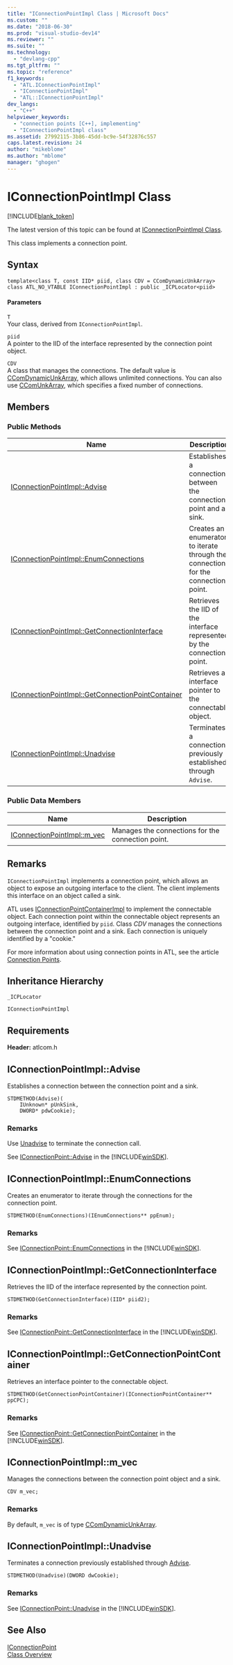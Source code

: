 ```yaml
---
title: "IConnectionPointImpl Class | Microsoft Docs"
ms.custom: ""
ms.date: "2018-06-30"
ms.prod: "visual-studio-dev14"
ms.reviewer: ""
ms.suite: ""
ms.technology: 
  - "devlang-cpp"
ms.tgt_pltfrm: ""
ms.topic: "reference"
f1_keywords: 
  - "ATL.IConnectionPointImpl"
  - "IConnectionPointImpl"
  - "ATL::IConnectionPointImpl"
dev_langs: 
  - "C++"
helpviewer_keywords: 
  - "connection points [C++], implementing"
  - "IConnectionPointImpl class"
ms.assetid: 27992115-3b86-45dd-bc9e-54f32876c557
caps.latest.revision: 24
author: "mikeblome"
ms.author: "mblome"
manager: "ghogen"
---
```

# IConnectionPointImpl Class
[!INCLUDE[blank_token](../../includes/blank-token.md)]

The latest version of this topic can be found at [IConnectionPointImpl Class](https://docs.microsoft.com/cpp/atl/reference/iconnectionpointimpl-class).  
  
  
This class implements a connection point.  
  
## Syntax  
  
```
template<class T, const IID* piid, class CDV = CComDynamicUnkArray>  
class ATL_NO_VTABLE IConnectionPointImpl : public _ICPLocator<piid>
```  
  
#### Parameters  
 `T`  
 Your class, derived from `IConnectionPointImpl`.  
  
 `piid`  
 A pointer to the IID of the interface represented by the connection point object.  
  
 `CDV`  
 A class that manages the connections. The default value is [CComDynamicUnkArray](../../atl/reference/ccomdynamicunkarray-class.md), which allows unlimited connections. You can also use [CComUnkArray](../../atl/reference/ccomunkarray-class.md), which specifies a fixed number of connections.  
  
## Members  
  
### Public Methods  
  
|Name|Description|  
|----------|-----------------|  
|[IConnectionPointImpl::Advise](#iconnectionpointimpl__advise)|Establishes a connection between the connection point and a sink.|  
|[IConnectionPointImpl::EnumConnections](#iconnectionpointimpl__enumconnections)|Creates an enumerator to iterate through the connections for the connection point.|  
|[IConnectionPointImpl::GetConnectionInterface](#iconnectionpointimpl__getconnectioninterface)|Retrieves the IID of the interface represented by the connection point.|  
|[IConnectionPointImpl::GetConnectionPointContainer](#iconnectionpointimpl__getconnectionpointcontainer)|Retrieves an interface pointer to the connectable object.|  
|[IConnectionPointImpl::Unadvise](#iconnectionpointimpl__unadvise)|Terminates a connection previously established through `Advise`.|  
  
### Public Data Members  
  
|Name|Description|  
|----------|-----------------|  
|[IConnectionPointImpl::m_vec](#iconnectionpointimpl__m_vec)|Manages the connections for the connection point.|  
  
## Remarks  
 `IConnectionPointImpl` implements a connection point, which allows an object to expose an outgoing interface to the client. The client implements this interface on an object called a sink.  
  
 ATL uses [IConnectionPointContainerImpl](../../atl/reference/iconnectionpointcontainerimpl-class.md) to implement the connectable object. Each connection point within the connectable object represents an outgoing interface, identified by `piid`. Class *CDV* manages the connections between the connection point and a sink. Each connection is uniquely identified by a "cookie."  
  
 For more information about using connection points in ATL, see the article [Connection Points](../../atl/atl-connection-points.md).  
  
## Inheritance Hierarchy  
 `_ICPLocator`  
  
 `IConnectionPointImpl`  
  
## Requirements  
 **Header:** atlcom.h  
  
##  <a name="iconnectionpointimpl__advise"></a>  IConnectionPointImpl::Advise  
 Establishes a connection between the connection point and a sink.  
  
```
STDMETHOD(Advise)(
    IUnknown* pUnkSink,
    DWORD* pdwCookie);
```  
  
### Remarks  
 Use [Unadvise](#iconnectionpointimpl__unadvise) to terminate the connection call.  
  
 See [IConnectionPoint::Advise](http://msdn.microsoft.com/library/windows/desktop/ms678815) in the [!INCLUDE[winSDK](../../includes/winsdk-md.md)].  
  
##  <a name="iconnectionpointimpl__enumconnections"></a>  IConnectionPointImpl::EnumConnections  
 Creates an enumerator to iterate through the connections for the connection point.  
  
```
STDMETHOD(EnumConnections)(IEnumConnections** ppEnum);
```  
  
### Remarks  
 See [IConnectionPoint::EnumConnections](http://msdn.microsoft.com/library/windows/desktop/ms680755) in the [!INCLUDE[winSDK](../../includes/winsdk-md.md)].  
  
##  <a name="iconnectionpointimpl__getconnectioninterface"></a>  IConnectionPointImpl::GetConnectionInterface  
 Retrieves the IID of the interface represented by the connection point.  
  
```
STDMETHOD(GetConnectionInterface)(IID* piid2);
```  
  
### Remarks  
 See [IConnectionPoint::GetConnectionInterface](http://msdn.microsoft.com/library/windows/desktop/ms693468) in the [!INCLUDE[winSDK](../../includes/winsdk-md.md)].  
  
##  <a name="iconnectionpointimpl__getconnectionpointcontainer"></a>  IConnectionPointImpl::GetConnectionPointContainer  
 Retrieves an interface pointer to the connectable object.  
  
```
STDMETHOD(GetConnectionPointContainer)(IConnectionPointContainer** ppCPC);
```  
  
### Remarks  
 See [IConnectionPoint::GetConnectionPointContainer](http://msdn.microsoft.com/library/windows/desktop/ms679669) in the [!INCLUDE[winSDK](../../includes/winsdk-md.md)].  
  
##  <a name="iconnectionpointimpl__m_vec"></a>  IConnectionPointImpl::m_vec  
 Manages the connections between the connection point object and a sink.  
  
```
CDV m_vec;
```     
  
### Remarks  
 By default, `m_vec` is of type [CComDynamicUnkArray](../../atl/reference/ccomdynamicunkarray-class.md).  
  
##  <a name="iconnectionpointimpl__unadvise"></a>  IConnectionPointImpl::Unadvise  
 Terminates a connection previously established through [Advise](#iconnectionpointimpl__advise).  
  
```
STDMETHOD(Unadvise)(DWORD dwCookie);
```  
  
### Remarks  
 See [IConnectionPoint::Unadvise](http://msdn.microsoft.com/library/windows/desktop/ms686608) in the [!INCLUDE[winSDK](../../includes/winsdk-md.md)].  
  
## See Also  
 [IConnectionPoint](http://msdn.microsoft.com/library/windows/desktop/ms694318)   
 [Class Overview](../../atl/atl-class-overview.md)






